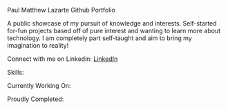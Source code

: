 Paul Matthew Lazarte Github Portfolio

A public showcase of my pursuit of knowledge and interests. 
Self-started for-fun projects based off of pure interest and wanting to learn more about technology.
I am completely part self-taught and aim to bring my imagination to reality!

Connect with me on Linkedin: [LinkedIn](https://www.linkedin.com/in/paul-lazarte/)

Skills:

Currently Working On:

Proudly Completed:
